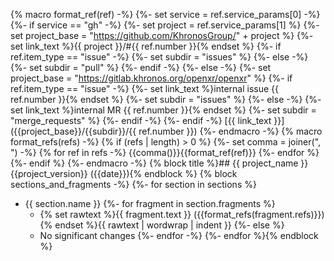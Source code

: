 {% macro format_ref(ref) -%}
{%- set service = ref.service_params[0] -%}
{%- if service == "gh" -%}
    {%- set project = ref.service_params[1] %}
    {%- set project_base = "https://github.com/KhronosGroup/" + project %}
    {%- set link_text %}{{ project }}/#{{ ref.number }}{% endset %}
    {%- if ref.item_type == "issue" -%}
        {%- set subdir = "issues" %}
    {%- else -%}
        {%- set subdir = "pull" %}
    {%- endif -%}
{%- else -%}
    {%- set project_base = "https://gitlab.khronos.org/openxr/openxr" %}
    {%- if ref.item_type == "issue" -%}
        {%- set link_text %}internal issue {{ ref.number }}{% endset %}
        {%- set subdir = "issues" %}
    {%- else -%}
        {%- set link_text %}internal MR {{ ref.number }}{% endset %}
        {%- set subdir = "merge_requests" %}
    {%- endif -%}
{%- endif -%}
[{{ link_text }}]({{project_base}}/{{subdir}}/{{ ref.number }})
{%- endmacro -%}
{% macro format_refs(refs) -%}
    {% if (refs | length) > 0 %}
        {%- set comma = joiner(", ") -%}
        {% for ref in refs -%}
            {{comma()}}{{format_ref(ref)}}
        {%- endfor %}
    {%- endif %}
{%- endmacro -%}
{% block title %}## {{ project_name }} {{project_version}} ({{date}}){% endblock %}
{% block sections_and_fragments -%}
{%- for section in sections %}
- {{ section.name }}
{%- for fragment in section.fragments %}
  - {% set rawtext %}{{ fragment.text }} ({{format_refs(fragment.refs)}}){% endset %}{{ rawtext | wordwrap | indent }}
{%- else %}
  - No significant changes
{%- endfor -%}
{%- endfor %}{% endblock %}
